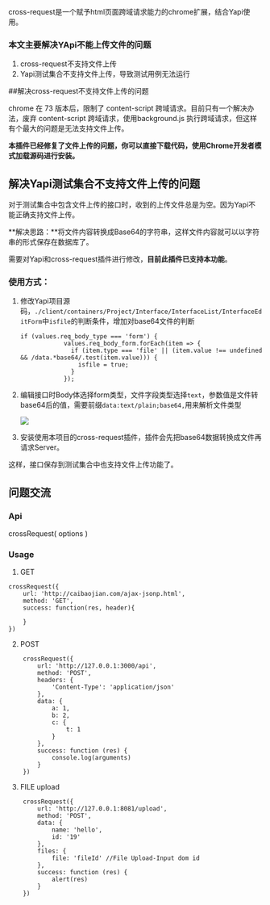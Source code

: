 cross-request是一个赋予html页面跨域请求能力的chrome扩展，结合Yapi使用。

### 本文主要解决YApi不能上传文件的问题

1. cross-request不支持文件上传
2. Yapi测试集合不支持文件上传，导致测试用例无法运行

##解决cross-request不支持文件上传的问题

chrome 在 73 版本后，限制了 content-script 跨域请求。目前只有一个解决办法，废弃 content-script 跨域请求，使用background.js 执行跨域请求，但这样有个最大的问题是无法支持文件上传。

**本插件已经修复了文件上传的问题，你可以直接下载代码，使用Chrome开发者模式加载源码进行安装。**

## 解决Yapi测试集合不支持文件上传的问题

对于测试集合中包含文件上传的接口时，收到的上传文件总是为空。因为Yapi不能正确支持文件上传。

**解决思路：**将文件内容转换成Base64的字符串，这样文件内容就可以以字符串的形式保存在数据库了。

需要对Yapi和cross-request插件进行修改，**目前此插件已支持本功能**。

### 使用方式：

1. 修改Yapi项目源码，`./client/containers/Project/Interface/InterfaceList/InterfaceEditForm`中`isfile`的判断条件，增加对base64文件的判断

   ```
   if (values.req_body_type === 'form') {
               values.req_body_form.forEach(item => {
                 if (item.type === 'file' || (item.value !== undefined && /data.*base64/.test(item.value))) {
                   isfile = true;
                 }
               });
   ```

   

2. 编辑接口时Body体选择form类型，文件字段类型选择`text`，参数值是文件转base64后的值，需要前缀`data:text/plain;base64,`用来解析文件类型

   ![](https://github.com/xiuxiuing/cross-request/blob/master/img/edit.png)

3. 安装使用本项目的cross-request插件，插件会先把base64数据转换成文件再请求Server。

这样，接口保存到测试集合中也支持文件上传功能了。

## 问题交流






### Api
crossRequest( options )

### Usage
1. GET
```
crossRequest({
    url: 'http://caibaojian.com/ajax-jsonp.html',
    method: 'GET',
    success: function(res, header){

    }
})
```
2. POST
```
    crossRequest({
        url: 'http://127.0.0.1:3000/api',
        method: 'POST',
        headers: {
            'Content-Type': 'application/json'
        },
        data: {
            a: 1,
            b: 2,
            c: {
                t: 1
            }
        },
        success: function (res) {
            console.log(arguments)
        }
    })
```
3. FILE upload
```
    crossRequest({
        url: 'http://127.0.0.1:8081/upload',
        method: 'POST',
        data: {
            name: 'hello',
            id: '19'
        },
        files: {
            file: 'fileId' //File Upload-Input dom id
        },
        success: function (res) {
            alert(res)
        }
    })
```